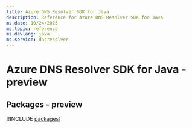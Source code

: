 ```yaml
---
title: Azure DNS Resolver SDK for Java
description: Reference for Azure DNS Resolver SDK for Java
ms.date: 10/24/2025
ms.topic: reference
ms.devlang: java
ms.service: dnsresolver
---
```

# Azure DNS Resolver SDK for Java - preview
## Packages - preview
[!INCLUDE [packages](dns-resolver-index.md)]